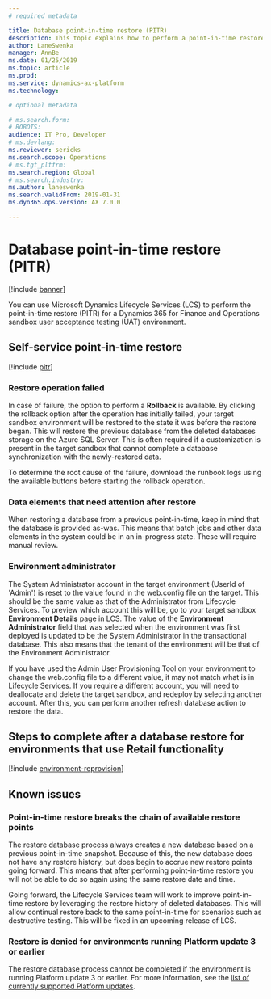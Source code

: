 ```yaml
---
# required metadata

title: Database point-in-time restore (PITR)
description: This topic explains how to perform a point-in-time restore of a database for Microsoft Dynamics 365 for Finance and Operations.
author: LaneSwenka
manager: AnnBe
ms.date: 01/25/2019
ms.topic: article
ms.prod: 
ms.service: dynamics-ax-platform
ms.technology: 

# optional metadata

# ms.search.form: 
# ROBOTS: 
audience: IT Pro, Developer
# ms.devlang: 
ms.reviewer: sericks
ms.search.scope: Operations
# ms.tgt_pltfrm: 
ms.search.region: Global
# ms.search.industry: 
ms.author: laneswenka
ms.search.validFrom: 2019-01-31
ms.dyn365.ops.version: AX 7.0.0

---
```


# Database point-in-time restore (PITR)

[!include [banner](../includes/banner.md)]

You can use Microsoft Dynamics Lifecycle Services (LCS) to perform the point-in-time restore (PITR) for a Dynamics 365 for Finance and Operations sandbox user acceptance testing (UAT) environment. 

## Self-service point-in-time restore
[!include [pitr](../includes/dbmovement-pitr.md)]

### Restore operation failed
In case of failure, the option to perform a **Rollback** is available.  By clicking the rollback option after the operation has initially failed, your target sandbox environment will be restored to the state it was before the restore began. This will restore the previous database from the deleted databases storage on the Azure SQL Server. This is often required if a customization is present in the target sandbox that cannot complete a database synchronization with the newly-restored data.  

To determine the root cause of the failure, download the runbook logs using the available buttons before starting the rollback operation.

### Data elements that need attention after restore
When restoring a database from a previous point-in-time, keep in mind that the database is provided as-was. This means that batch jobs and other data elements in the system could be in an in-progress state. These will require manual review.

### Environment administrator
The System Administrator account in the target environment (UserId of 'Admin') is reset to the value found in the web.config file on the target.  This should be the same value as that of the Administrator from Lifecycle Services. To preview which account this will be, go to your target sandbox **Environment Details** page in LCS.  The value of the **Environment Administrator** field that was selected when the environment was first deployed is updated to be the System Administrator in the transactional database. This also means that the tenant of the environment will be that of the Environment Administrator.  

If you have used the Admin User Provisioning Tool on your environment to change the web.config file to a different value, it may not match what is in Lifecycle Services.  If you require a different account, you will need to deallocate and delete the target sandbox, and redeploy by selecting another account. After this, you can perform another refresh database action to restore the data.

## Steps to complete after a database restore for environments that use Retail functionality
[!include [environment-reprovision](../includes/environment-reprovision.md)]

## Known issues

### Point-in-time restore breaks the chain of available restore points
The restore database process always creates a new database based on a previous point-in-time snapshot.  Because of this, the new database does not have any restore history, but does begin to accrue new restore points going forward. This means that after performing point-in-time restore you will not be able to do so again using the same restore date and time.  

Going forward, the Lifecycle Services team will work to improve point-in-time restore by leveraging the restore history of deleted databases.  This will allow continual restore back to the same point-in-time for scenarios such as destructive testing.  This will be fixed in an upcoming release of LCS.

### Restore is denied for environments running Platform update 3 or earlier
The restore database process cannot be completed if the environment is running Platform update 3 or earlier. For more information, see the [list of currently supported Platform updates](..//migration-upgrade/versions-update-policy.md).


